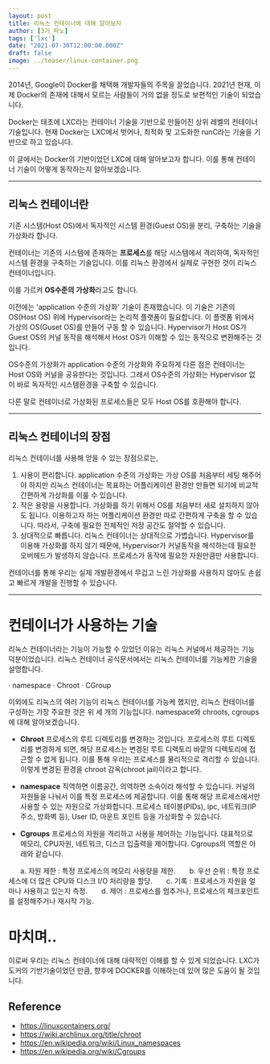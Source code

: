 ```yaml
---
layout: post
title: 리눅스 컨테이너에 대해 알아보자
author: [3기_파노]
tags: ['lxc']
date: "2021-07-30T12:00:00.000Z"
draft: false
image: ../teaser/linux-container.png
---
```



2014년, Google이 Docker를 채택해 개발자들의 주목을 끌었습니다. 2021년 현재, 이제 Docker의 존재에 대해서 모르는 사람들이 거의 없을 정도로 보편적인 기술이 되었습니다.

Docker는 태초에 LXC라는 컨테이너 기술을 기반으로 만들어진 상위 레벨의 컨테이너 기술입니다.
현재 Docker는 LXC에서 벗어나, 최적화 및 고도화한 runC라는 기술을 기반으로 하고 있습니다.

이 글에서는 Docker의 기반이었던 LXC에 대해 알아보고자 합니다.
이를 통해 컨테이너 기술이 어떻게 동작하는지 알아보겠습니다.

---

## 리눅스 컨테이너란

기존 시스템(Host OS)에서 독자적인 시스템 환경(Guest OS)을 분리, 구축하는 기술을 가상화라 합니다.

컨테이너는 기존의 시스템에 존재하는 **프로세스**를 해당 시스템에서 격리하여, 독자적인 시스템 환경을 구축하는 기술입니다. 이를 리눅스 환경에서 실제로 구현한 것이 리눅스 컨테이너입니다.

이를 가르켜 **OS수준의 가상화**라고도 합니다.

이전에는 'application 수준의 가상화' 기술이 존재했습니다. 이 기술은 기존의 OS(Host OS) 위에 Hypervisor라는 논리적 플랫폼이 필요합니다. 이 플랫폼 위에서 가상의 OS(Guset OS)를 만들어 구동 할 수 있습니다. Hypervisor가 Host OS가 Guest OS의 커널 동작을 해석해서 Host OS가 이해할 수 있는 동작으로 변환해주는 것입니다.

OS수준의 가상화가 application 수준의 가상화와 주요하게 다른 점은 컨테이너는 Host OS와 커널을 공유한다는 것입니다. 그래서 OS수준의 가상화는 Hypervisor 없이 바로 독자적인 시스템환경을 구축할 수 있습니다.

다른 말로 컨테이너로 가상화된 프로세스들은 모두 Host OS를 호환해야 합니다.

---

## 리눅스 컨테이너의 장점


리눅스 컨테이너를 사용해 얻을 수 있는 장점으로는,

1. 사용이 편리합니다.
   application 수준의 가상화는 가상 OS를 처음부터 세팅 해주어야 하지만 리눅스 컨테이너는 목표하는 어플리케이션 환경만 만들면 되기에 비교적 간편하게 가상화를 이룰 수 있습니다.
1. 작은 용량을 사용합니다.
    가상화를 하기 위해서 OS를 처음부터 새로 설치하지 않아도 됩니다. 이용하고자 하는 어플리케이션 환경만 따로 간편하게 구축을 할 수 있습니다. 따라서, 구축에 필요한 전체적인 저장 공간도 절약할 수 있습니다.
2. 상대적으로 빠릅니다.
    리눅스 컨테이너는 상대적으로 가볍습니다. Hypervisor를 이용해 가상화를 하지 않기 때문에, Hypervisor가 커널동작을 해석하는데 필요한 오버헤드가 발생하지 않습니다. 프로세스가 동작에 필요한 자원만큼만 사용합니다.

컨테이너를 통해 우리는 실제 개발환경에서 무겁고 느린 가상화를 사용하지 않아도 손쉽고 빠르게 개발을 진행할 수 있습니다.

---

# 컨테이너가 사용하는 기술

리눅스 컨테이너라는 기능이 가능할 수 있었던 이유는 리눅스 커널에서 제공하는 기능 덕분이었습니다.
리눅스 컨테이너 공식문서에서는 리눅스 컨테이너를 가능케한 기술을 설명합니다.

· namespace
· Chroot
· CGroup

이외에도 리눅스의 여러 기능이 리눅스 컨테이너를 가능케 했지만, 리눅스 컨테이너를 구성하는 가장 주요한 것은 위 세 개의 기능입니다.
namespace와 chroots, cgroups에 대해 알아보겠습니다.

-   **Chroot**
    프로세스의 루트 디렉토리를 변경하는 것입니다. 프로세스의 루트 디렉토리를 변경하게 되면, 해당 프로세스는 변경된 루트 디렉토리 바깥의 디렉토리에 접근할 수 없게 됩니다. 이를 통해 우리는 프로세스를 물리적으로 격리할 수 있습니다. 이렇게 변경된 환경을 chroot 감옥(chroot jail)이라고 합니다.

-   **namespace**
   직역하면 이름공간, 의역하면 소속이라 해석할 수 있습니다. 커널의 자원들을 나눠서 이를 특정 프로세스에 제공합니다. 이를 통해 해당 프로세스에서만 사용할 수 있는 자원으로 가상화합니다. 프로세스 테이블(PIDs), ipc, 네트워크(IP주소, 방화벽 등), User ID, 마운트 포인트 등을 가상화할 수 있습니다.

-   **Cgroups**
   프로세스의 자원을 격리하고 사용을 제어하는 기능입니다. 대표적으로 메모리, CPU자원, 네트워크, 디스크 입출력을 제어합니다.
   Cgroups의 역할은 아래와 같습니다.

      a. 자원 제한 : 특정 프로세스의 메모리 사용량을 제한.
      b. 우선 순위 : 특정 프로세스에 더 많은 CPU와 디스크 I/O 처리량을 할당.
      c. 기록 : 프로세스가 자원을 얼마나 사용하고 있는지 측정.
      d. 제어 : 프로세스를 멈추거나, 프로세스의 체크포인트를 설정해주거나 재시작 가능. 

# 마치며..

이로써 우리는 리눅스 컨테이너에 대해 대략적인 이해를 할 수 있게 되었습니다. LXC가 도커의 기반기술이었던 만큼, 향후에 DOCKER를 이해하는데 있어 많은 도움이 될 것입니다.


## Reference

- https://linuxcontainers.org/
- https://wiki.archlinux.org/title/chroot
- https://en.wikipedia.org/wiki/Linux_namespaces
- https://en.wikipedia.org/wiki/Cgroups
